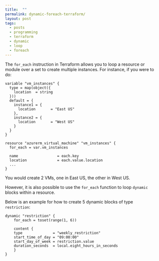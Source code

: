 ```yaml
---
title:  ""
permalink: dynamic-foreach-terraform/
layout: post
tags: 
  - posts
  - programming
  - terraform
  - dynamic
  - loop
  - foreach
---
```


The `for_each` instruction in Terraform allows you to loop a resource or module over a set to create multiple instances. For instance, if you were to do:

```hcl
variable "vm_instances" {
  type = map(object({
    location  = string
  }))
  default = {
    instance1 = {
      location       = "East US"
    },
    instance2 = {
      location       = "West US"
    }
  }
}

resource "azurerm_virtual_machine" "vm_instances" {
  for_each = var.vm_instances

  name                  = each.key
  location              = each.value.location
  ...
}
```

You would create 2 VMs, one in East US, the other in West US.

However, it is also possible to use the `for_each` function to loop `dynamic` blocks within a resource.

Below is an example for how to create 5 dynamic blocks of type `restriction`:

```hcl
dynamic "restriction" {
    for_each = toset(range(1, 6))

    content {
    type              = "weekly_restriction"
    start_time_of_day = "09:00:00"
    start_day_of_week = restriction.value
    duration_seconds  = local.eight_hours_in_seconds
    }
}
```